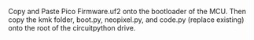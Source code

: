 Copy and Paste Pico Firmware.uf2 onto the bootloader of the MCU. Then copy the kmk folder, boot.py, neopixel.py, and code.py (replace existing) onto the root of the circuitpython drive.
